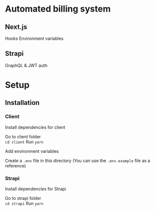 # Automated billing system 

## Next.js

Hooks
Environment variables

## Strapi

GraphQL & JWT auth

# Setup

## Installation

### Client

Install dependencies for client

Go to client folder   
```cd client```
Run ```yarn```

Add environment variables

Create a ```.env``` file in this directory
(You can use the ```.env.example``` file as a reference)

### Strapi

Install dependencies for Strapi

Go to strapi folder  
```cd strapi```
Run ```yarn```
